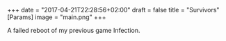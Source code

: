 +++
date = "2017-04-21T22:28:56+02:00"
draft = false
title = "Survivors"
[Params]
image = "main.png"
+++

A failed reboot of my previous game Infection.
